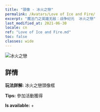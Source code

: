 ```yaml
---
title: "頭像 - 冰火之戀"
permalink: /Avatars/Love of Ice and Fire/
excerpt: "魔法门之英雄无敌：战争纪元  冰火之戀"
last_modified_at: 2021-06-30
locale: cn
ref: "Love of Ice and Fire.md"
toc: false
classes: wide
---
```

 ![冰火之戀](/images/a/avatarFrame_28.png)

## 詳情

 **玩法詳解:** 冰火之戀頭像框 

 **Tips:** 參加活動獲得 

 **Is available:**  + 

